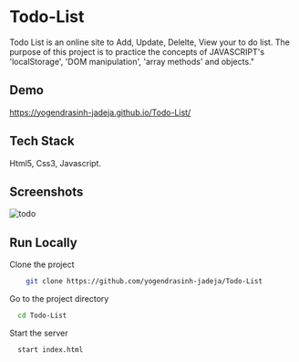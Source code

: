# Todo-List

Todo List is an online site to Add, Update, Delelte, View your to do list. The purpose of this project is to practice the concepts of JAVASCRIPT's 'localStorage', 'DOM manipulation', 'array methods' and objects."

## Demo


https://yogendrasinh-jadeja.github.io/Todo-List/
## Tech Stack

Html5, Css3, Javascript.



## Screenshots

![todo](https://user-images.githubusercontent.com/121381292/211238885-fab00ccd-5ae4-46ac-be40-d8b66d8576f1.png)



## Run Locally

Clone the project

```bash
    git clone https://github.com/yogendrasinh-jadeja/Todo-List
```

Go to the project directory

```bash
  cd Todo-List
```


Start the server

```bash
  start index.html
```


